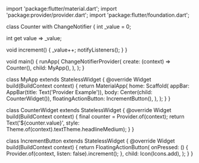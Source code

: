 
import 'package:flutter/material.dart';
import 'package:provider/provider.dart';
import 'package:flutter/foundation.dart';

class Counter with ChangeNotifier {
  int _value = 0;

  int get value => _value;

  void increment() {
    _value++;
    notifyListeners();
  }
}






void main() {
  runApp(
    ChangeNotifierProvider(
      create: (context) => Counter(),
      child: MyApp(),
    ),
  );
}

class MyApp extends StatelessWidget {
  @override
  Widget build(BuildContext context) {
    return MaterialApp(
      home: Scaffold(
        appBar: AppBar(title: Text('Provider Example')),
        body: Center(child: CounterWidget()),
        floatingActionButton: IncrementButton(),
      ),
    );
  }
}

class CounterWidget extends StatelessWidget {
  @override
  Widget build(BuildContext context) {
    final counter = Provider.of<Counter>(context);
    return Text('${counter.value}', style: Theme.of(context).textTheme.headlineMedium);
  }
}

class IncrementButton extends StatelessWidget {
  @override
  Widget build(BuildContext context) {
    return FloatingActionButton(
      onPressed: () {
        Provider.of<Counter>(context, listen: false).increment();
      },
      child: Icon(Icons.add),
    );
  }
}


